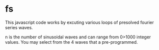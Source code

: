 # fs
This javascript code works by excuting various loops of presolved fourier series waves.

n is the number of sinusoidal waves and can range from 0>1000 integer values.
You may select from the 4 waves that a pre-programmed.
